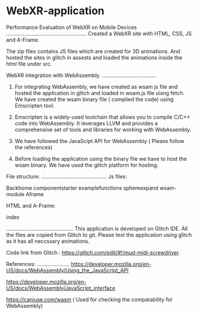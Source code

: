 # WebXR-application

Performance Evaluation of WebXR on Mobile Devices
......................................................
Created a WebXR site with HTML, CSS, JS and A-Frame. 

The zip files contains JS files which are created for 3D animations. And hosted the sites in glitch in assests and loaded the animations 
inside the html file under src. 

WebXR integration with WebAssembly. 
....................................

1. For integrating WebAssembly, we have created as wsam js file and hosted the application in glitch and loaded in wsam.js file uisng fetch. We have created the wsam binary file ( complied the code) using Emscripten tool. 

2. Emscripten is a widely-used toolchain that allows you to compile C/C++ code into WebAssembly. It leverages LLVM and provides a comprehensive set of tools and libraries for working with WebAssembly.

3. We have followed the JavaScipt API for WebAssembly ( Please follow the references)  

4. Before loading the application using the binary file we have to host the wsam binary. We have used the glitch platform for hosting. 

File structure: 
............................................
Js files: 

Backhome
componentstarter
examplefunctions
sphereexpand
wsam-module
Aframe

HTML and A-Frame: 

index

.............................................
This application is developed on Glitch IDE. All the files are copied from Glitch to git. Please test the application using glitch as it has all neccssary animations.

Code link from Glitch : https://glitch.com/edit/#!/mud-midi-screwdriver. 

References: 
......................
https://developer.mozilla.org/en-US/docs/WebAssembly/Using_the_JavaScript_API

https://developer.mozilla.org/en-US/docs/WebAssembly/JavaScript_interface

https://caniuse.com/wasm ( Used for checking the compatability for WebAssembly) 
